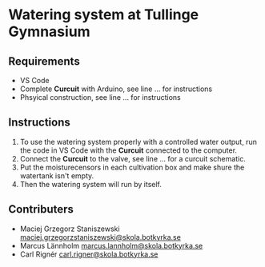 # Watering system at Tullinge Gymnasium

## Requirements
* VS Code
* Complete **Curcuit** with Arduino, see line ... for instructions
* Phsyical construction, see line ... for instructions

## Instructions
1. To use the watering system properly with a controlled water output, run the code in VS Code with the **Curcuit** connected to the computer.
2. Connect the **Curcuit** to the valve, see line ... for a curcuit schematic.
3. Put the moisturecensors in each cultivation box and make shure the watertank isn't empty.
4. Then the watering system will run by itself.

## Contributers
* Maciej Grzegorz Staniszewski maciej.grzegorzstaniszewski@skola.botkyrka.se
* Marcus Lännholm marcus.lannholm@skola.botkyrka.se
* Carl Rignér carl.rigner@skola.botkyrka.se

